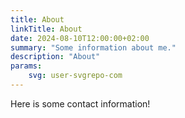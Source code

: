 ```yaml
---
title: About
linkTitle: About
date: 2024-08-10T12:00:00+02:00
summary: "Some information about me."
description: "About"
params:
    svg: user-svgrepo-com
---
```


Here is some contact information!
